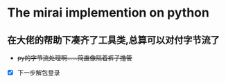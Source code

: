 # The mirai implemention on python

## 在大佬的帮助下凑齐了工具类,总算可以对付字节流了
- ~~py的字节流处理啊……简直像隔着裤子撸管~~


- [x] 下一步解包登录
